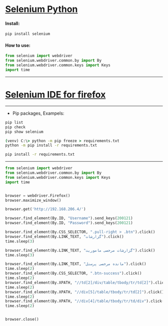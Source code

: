 # [Selenium Python](https://pypi.org/project/selenium/)

#### Install:
```python
pip install selenium
```

#### How to use:
```python
from selenium import webdriver
from selenium.webdriver.common.by import By
from selenium.webdriver.common.keys import Keys
import time
```

---
# [Selenium IDE for firefox](https://addons.mozilla.org/en-US/firefox/addon/selenium-ide/)
---



- Pip packages, Exampels:

```cmd
pip list
pip check
pip show selenium
```
```cmd
(venv) C:\> python -m pip freeze > requirements.txt
python -m pip install -r requirements.txt

pip install -r requirements.txt
```
---

```python
from selenium import webdriver
from selenium.webdriver.common.by import By
from selenium.webdriver.common.keys import Keys
import time


browser = webdriver.Firefox()
browser.maximize_window()

browser.get('http://192.168.206.4/')

browser.find_element(By.ID, "Username").send_keys(200121)
browser.find_element(By.ID, "Password").send_keys(200121)

browser.find_element(By.CSS_SELECTOR, ".pull-right > .btn").click()
browser.find_element(By.LINK_TEXT, "گزارشات").click()
time.sleep(3)

browser.find_element(By.LINK_TEXT, "گزارشات مرخصی ماموریت").click()
time.sleep(3)

browser.find_element(By.LINK_TEXT, "مانده مرخصی پرسنل").click()
time.sleep(2)
browser.find_element(By.CSS_SELECTOR, ".btn-success").click()
time.sleep(2)
browser.find_element(By.XPATH, "//td[2]/div/table/tbody/tr/td[2]").click()
time.sleep(2)
browser.find_element(By.XPATH, "//div[5]/table/tbody/tr/td[2]").click()
time.sleep(2)
browser.find_element(By.XPATH, "//div[4]/table/tbody/tr/td/div").click()
time.sleep(2)


browser.close()

```





















